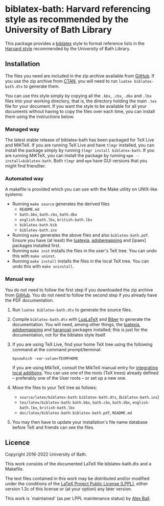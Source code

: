 # biblatex-bath: Harvard referencing style as recommended by the University of Bath Library

This package provides a [biblatex] style to format reference lists in the
[Harvard style][bath-harvard] recommended by the University of Bath Library.

## Installation

The files you need are included in the zip archive available from [GitHub].
If you use the zip archive from [CTAN], you will need to run `luatex
biblatex-bath.dtx` to generate them.

You can use this style simply by copying all the `.bbx`, `.cbx`, `.dbx` and
`.lbx` files into your working directory, that is, the directory holding the
main `.tex` file for your document. If you want the style to be available for
all your documents without having to copy the files over each time, you can
install them using the instructions below.

### Managed way

The latest stable release of biblatex-bath has been packaged for TeX Live and
MiKTeX. If you are running TeX Live and have `tlmgr` installed, you can install
the package simply by running `tlmgr install biblatex-bath`. If you are running
MiKTeX, you can install the package by running `mpm --install=biblatex-bath`.
Both `tlmgr` and `mpm` have GUI versions that you might find friendlier.

### Automated way

A makefile is provided which you can use with the Make utility on
UNIX-like systems:

  * Running `make source` generates the derived files
      - `README.md`
      - `bath.bbx`, `bath.cbx`, `bath.dbx`
      - `english-bath.lbx`, `british-bath.lbx`
      - `biblatex-bath.bib`
      - `biblatex-bath.ins`
  * Running `make` generates the above files and also `biblatex-bath.pdf`.
    Ensure you have (at least) the [luatexja], [adobemapping] and [ipaex]
    packages installed first.
  * Running `make inst` installs the files in the user's TeX tree.
    You can undo this with `make uninst`.
  * Running `make install` installs the files in the local TeX tree.
    You can undo this with `make uninstall`.

### Manual way

You do not need to follow the first step if you downloaded the zip archive from
[GitHub]. You do not need to follow the second step if you already have the PDF
documentation.

 1. Run `luatex biblatex-bath.dtx` to generate the source files.

 2. Compile `biblatex-bath.dtx` with [LuaLaTeX] and [Biber] to generate the
    documentation. You will need, among other things, the [luatexja],
    [adobemapping] and [haranoaji] packages installed; this is just
    for the documentation, not for the biblatex style itself.

 3. If you are using TeX Live, find your home TeX tree using the following
    command at the command prompt/terminal:

    ```
    kpsewhich -var-value=TEXMFHOME
    ```

    If you are using MikTeX, consult the MikTeX manual entry for [integrating
    local additions](http://docs.miktex.org/manual/localadditions.html). You
    can use one of the roots (TeX trees) already defined – preferably one of
    the User roots – or set up a new one.

 4. Move the files to your TeX tree as follows:
      - `source/latex/biblatex-bath`:
        `biblatex-bath.dtx`,
        (`biblatex-bath.ins`)
      - `tex/latex/biblatex-bath`:
        `bath.bbx`,
        `bath.cbx`,
        `bath.dbx`,
        `english-bath.lbx`,
        `british-bath.lbx`
      - `doc/latex/biblatex-bath`:
        `biblatex-bath.pdf`,
        `README.md`

 5. You may then have to update your installation's file name database
    before TeX and friends can see the files.

[bath-harvard]: https://library.bath.ac.uk/referencing/harvard-bath
[biblatex]: http://ctan.org/pkg/biblatex
[GitHub]: https://github.com/alex-ball/bathbib/releases
[CTAN]: http://ctan.org/pkg/biblatex-bath
[LuaLaTeX]: http://ctan.org/pkg/lualatex-doc
[Biber]: http://ctan.org/pkg/biber
[luatexja]: http://ctan.org/pkg/luatexja
[adobemapping]: http://ctan.org/pkg/adobemapping
[haranoaji]: http://ctan.org/pkg/haranoaji

## Licence

Copyright 2016-2022 University of Bath.

This work consists of the documented LaTeX file biblatex-bath.dtx and a Makefile.

The text files contained in this work may be distributed and/or modified
under the conditions of the [LaTeX Project Public License (LPPL)][lppl],
either version 1.3c of this license or (at your option) any later
version.

This work is `maintained' (as per LPPL maintenance status) by [Alex Ball][me].

[lppl]: http://www.latex-project.org/lppl.txt "LaTeX Project Public License (LPPL)"
[me]: https://github.com/alex-ball/bathbib "Alex Ball"

